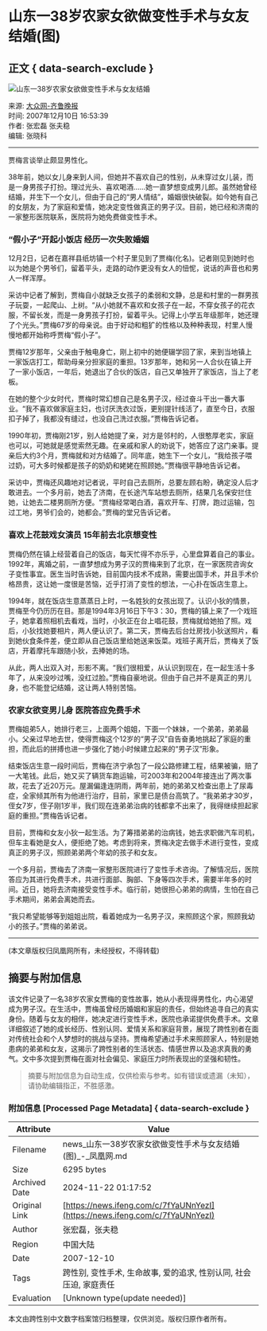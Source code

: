 # 山东一38岁农家女欲做变性手术与女友结婚(图)

## 正文 { data-search-exclude }


![山东一38岁农家女欲做变性手术与女友结婚](https://x0.ifengimg.com/ucms/2019_38/AC5B8A2AE18AB61C7067AFFDBBCD12D16295DDA2_w121_h75.jpg)

来源: [大众网-齐鲁晚报](http://news.ifeng.com/society/2/detail_2007_12/10/937945_0.shtml)  
时间: 2007年12月10日 16:53:39  
作者: 张宏磊 张夫稳  
编辑: 张晓科  

---

贾梅言谈举止颇显男性化。

38年前，她以女儿身来到人间，但她并不喜欢自己的性别，从未穿过女儿装，而是一身男孩子打扮。理过光头、喜欢喝酒……她一直梦想变成男儿郎。虽然她曾经结婚，并生下一个女儿，但由于自己的“男人情结”，婚姻很快破裂。如今她有自己的女朋友，为了家庭和爱情，她决定变性做真正的男子汉。目前，她已经和济南的一家整形医院联系，医院将为她免费做变性手术。

### “假小子”开起小饭店  经历一次失败婚姻

12月2日，记者在嘉祥县纸坊镇一个村子里见到了贾梅(化名)。记者刚见到她时也以为她是个男爷们，留着平头，走路的动作更没有女人的忸怩，说话的声音也和男人一样浑厚。

采访中记者了解到，贾梅自小就缺乏女孩子的柔弱和文静，总是和村里的一群男孩子玩耍，一起爬山、上树。“从小她就不喜欢和女孩子在一起，不穿女孩子的花衣服，不留长发，而是一身男孩子打扮，留着平头。记得上小学五年级那年，她还理了个光头。”贾梅67岁的母亲说。由于好动和粗犷的性格以及种种表现，村里人慢慢地都开始称呼贾梅“假小子”。

贾梅12岁那年，父亲由于触电身亡，刚上初中的她便辍学回了家，来到当地镇上一家饭店打工，帮助母亲分担家庭的重担。13岁那年，她和另一人合伙在镇上开了一家小饭店，一年后，她退出了合伙的饭店，自己又单独开了家饭店，当上了老板。

在她的整个少女时代，贾梅时常幻想自己是名男子汉，经过奋斗干出一番大事业。“我不喜欢做家庭主妇，也讨厌洗衣过饭，更别提针线活了，直至今日，衣服扣子掉了，我都没有缝过，也没自己洗过衣服。”贾梅告诉记者。

1990年初，贾梅刚21岁，别人给她提了亲，对方是邻村的，人很憨厚老实，家庭也可以，可她就是感觉索然无趣。在亲戚和家人的劝说下，她答应了这门亲事。提亲后大约3个月，贾梅就和对方结婚了。同年底，她生下一个女儿，“我给孩子喂过奶，可大多时候都是孩子的奶奶和姥姥在照顾她。”贾梅很平静地告诉记者。

采访中，贾梅还风趣地对记者说，平时自己去厕所，总要左顾右盼，确定没人后才敢进去。一个多月前，她去了济南，在长途汽车站想去厕所，结果几名保安拦住她，让她去二楼男厕所方便。“贾梅经常喝白酒，喜欢开车、打牌，跑过运输，包过工地，男爷们会的，她都会。”贾梅的堂兄告诉记者。

### 喜欢上花鼓戏女演员  15年前去北京想变性

贾梅仍然在镇上经营着自己的饭店，每天忙得不亦乐乎，心里盘算着自己的事业。1992年，离婚之前，一直梦想成为男子汉的贾梅来到了北京，在一家医院咨询女子变性事宜。医生当时告诉她，目前国内技术不成熟，需要出国手术，并且手术价格昂贵，这让她一度很是苦恼，近乎打消了变性的想法，一心扑在饭店生意上。

1994年，就在饭店生意蒸蒸日上时，一名姓狄的女孩出现了。认识小狄的情景，贾梅至今仍历历在目。那是1994年3月16日下午3：30，贾梅的镇上来了一个戏班子，她拿着照相机去看戏，当时，小狄正在台上唱花鼓，贾梅就给她拍了照。戏后，小狄找她要相片，两人便认识了。第二天，贾梅去后台灶房找小狄送照片，看到她伙食条件差，便立即从自己饭店里给她送来饭菜。戏班子离开后，贾梅关了饭店，开着摩托车跟随小狄，去捧她的场。

从此，两人出双入对，形影不离。“我们很相爱，从认识到现在，在一起生活十多年了，从来没吵过嘴，没红过脸。”贾梅自豪地说。但由于自己并不是真正的男儿身，也不能登记结婚，这让两人特别苦恼。

### 农家女欲变男儿身  医院答应免费手术

贾梅姐弟5人，她排行老三，上面两个姐姐，下面一个妹妹，一个弟弟，弟弟最小。父亲过早地去世，使得贾梅这个12岁的“男子汉”自告奋勇地挑起了家庭的重担，而此后的拼搏也进一步强化了她小时候建立起来的“男子汉”形象。

结束饭店生意一段时间后，贾梅在济宁承包了一段公路修建工程，结果被骗，赔了一大笔钱。此后，她又买了辆货车跑运输，可2003年和2004年接连出了两次事故，花去了近20万元。屋漏偏逢连阴雨，两年前，她的弟弟又检查出患上了尿毒症，全家倾其所有为他进行治疗，目前，家里已是债台高筑了。“我弟弟才30岁，侄女7岁，侄子刚1岁半，我们现在连弟弟治病的钱都拿不出来了，我得继续担起家庭的重担。”贾梅告诉记者。

目前，贾梅和女友小狄一起生活。为了筹措弟弟的治病钱，她去求职做汽车司机，但车主看她是女人，便拒绝了她。考虑到将来，贾梅决定去做手术进行变性，变成真正的男子汉，照顾弟弟两个年幼的孩子和女友。

一个多月前，贾梅去了济南一家整形医院进行了变性手术咨询。了解情况后，医院答应为其进行免费手术，共进行面部、胸部、下身等四次手术，需要半年多的时间。近日，她将去济南接受变性手术。临行前，她很担心弟弟的病情，生怕在自己手术期间，弟弟会离她而去。

“我只希望能够等到姐姐出院，看着她成为一名男子汉，来照顾这个家，照顾我幼小的孩子。”贾梅的弟弟说。

---

(本文章版权归凤凰网所有，未经授权，不得转载)
<!-- tcd_original_link https://news.ifeng.com/c/7fYaUNnYezI -->
## 摘要与附加信息

<!-- tcd_abstract -->
该文件记录了一名38岁农家女贾梅的变性故事，她从小表现得男性化，内心渴望成为男子汉。在生活中，贾梅虽曾经历婚姻和家庭的责任，但始终追寻自己的真实身份。随着与女友的相伴，她决定进行变性手术，医院也承诺提供免费手术。文章详细叙述了她的成长经历、性别认同、爱情关系和家庭背景，展现了跨性别者在面对传统社会和个人梦想时的挑战与坚持。贾梅希望通过手术来照顾家人，特别是她患病的弟弟和女友，这揭示了跨性别者的生活状态、情感世界以及追求真我的勇气。文中多次提到贾梅在面对社会偏见、家庭压力时所表现出的坚强和韧性。
<!-- tcd_abstract_end -->

> 摘要与附加信息为自动生成，仅供检索与参考。如有错误或遗漏（未知），请协助编辑指正，不胜感激。

### 附加信息 [Processed Page Metadata] { data-search-exclude }

| Attribute       | Value                                  |
|-----------------|----------------------------------------|
| Filename        | news_山东一38岁农家女欲做变性手术与女友结婚(图)_-_凤凰网.md                             |
| Size            | 6295 bytes                           |
| Archived Date   | 2024-11-22 01:17:52                             |
| Original Link   | [https://news.ifeng.com/c/7fYaUNnYezI](https://news.ifeng.com/c/7fYaUNnYezI)                       |
| Author          | 张宏磊，张夫稳                               |
| Region          | 中国大陆                               |
| Date            | 2007-12-10                                 |
| Tags            | 跨性别, 变性手术, 生命故事, 爱的追求, 性别认同, 社会压迫, 家庭责任                                 |
| Evaluation            | [Unknown type(update needed)]                                 |
<!-- tcd_table_end -->

本文由跨性别中文数字档案馆归档整理，仅供浏览。版权归原作者所有。
